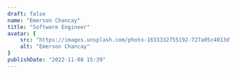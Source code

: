 ```yaml
---
draft: false
name: "Emerson Chancay"
title: "Software Engineer"
avatar: {
    src: "https://images.unsplash.com/photo-1633332755192-727a05c4013d?&fit=crop&w=280",
    alt: "Emerson Chancay"
}
publishDate: "2022-11-08 15:39"
---
```

